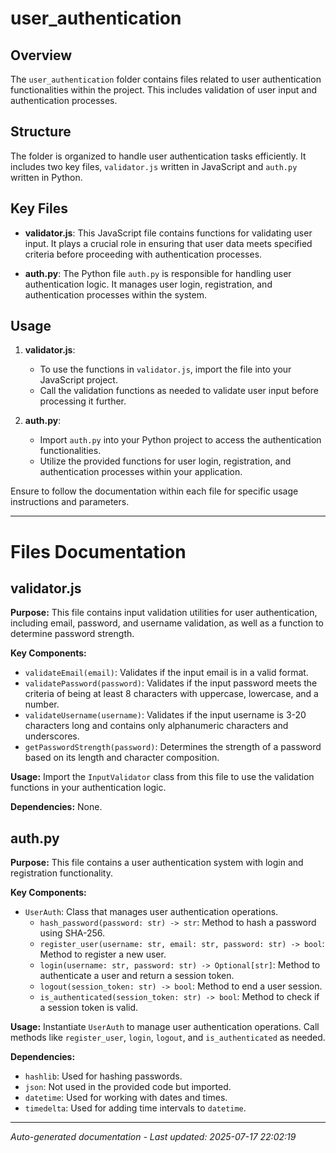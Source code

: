 # user_authentication

## Overview
The `user_authentication` folder contains files related to user authentication functionalities within the project. This includes validation of user input and authentication processes.

## Structure
The folder is organized to handle user authentication tasks efficiently. It includes two key files, `validator.js` written in JavaScript and `auth.py` written in Python.

## Key Files
- **validator.js**: This JavaScript file contains functions for validating user input. It plays a crucial role in ensuring that user data meets specified criteria before proceeding with authentication processes.
  
- **auth.py**: The Python file `auth.py` is responsible for handling user authentication logic. It manages user login, registration, and authentication processes within the system.

## Usage
1. **validator.js**:
   - To use the functions in `validator.js`, import the file into your JavaScript project.
   - Call the validation functions as needed to validate user input before processing it further.
  
2. **auth.py**:
   - Import `auth.py` into your Python project to access the authentication functionalities.
   - Utilize the provided functions for user login, registration, and authentication processes within your application.

Ensure to follow the documentation within each file for specific usage instructions and parameters.

---

# Files Documentation

## validator.js

**Purpose:** This file contains input validation utilities for user authentication, including email, password, and username validation, as well as a function to determine password strength.

**Key Components:**
- `validateEmail(email)`: Validates if the input email is in a valid format.
- `validatePassword(password)`: Validates if the input password meets the criteria of being at least 8 characters with uppercase, lowercase, and a number.
- `validateUsername(username)`: Validates if the input username is 3-20 characters long and contains only alphanumeric characters and underscores.
- `getPasswordStrength(password)`: Determines the strength of a password based on its length and character composition.

**Usage:** Import the `InputValidator` class from this file to use the validation functions in your authentication logic.

**Dependencies:** None.

## auth.py

**Purpose:** This file contains a user authentication system with login and registration functionality.

**Key Components:**
- `UserAuth`: Class that manages user authentication operations.
  - `hash_password(password: str) -> str`: Method to hash a password using SHA-256.
  - `register_user(username: str, email: str, password: str) -> bool`: Method to register a new user.
  - `login(username: str, password: str) -> Optional[str]`: Method to authenticate a user and return a session token.
  - `logout(session_token: str) -> bool`: Method to end a user session.
  - `is_authenticated(session_token: str) -> bool`: Method to check if a session token is valid.

**Usage:** Instantiate `UserAuth` to manage user authentication operations. Call methods like `register_user`, `login`, `logout`, and `is_authenticated` as needed.

**Dependencies:** 
- `hashlib`: Used for hashing passwords.
- `json`: Not used in the provided code but imported.
- `datetime`: Used for working with dates and times.
- `timedelta`: Used for adding time intervals to `datetime`.

---
*Auto-generated documentation - Last updated: 2025-07-17 22:02:19*
